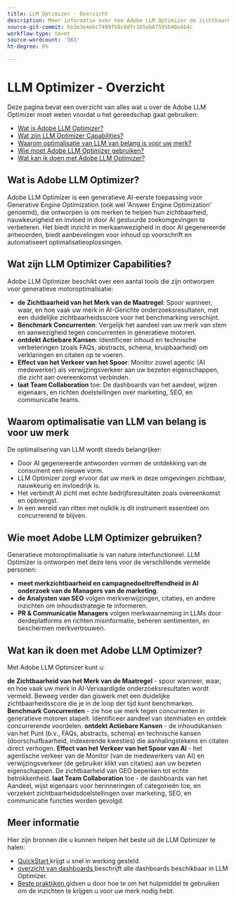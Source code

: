 ```yaml
---
title: LLM Optimizer - Overzicht
description: Meer informatie over hoe Adobe LLM Optimizer de zichtbaarheid van merken verhoogt in zoekopdrachten die door AI worden gestuurd. Houd opmerkingen, citaten en inzichten bij. Optimaliseren vandaag voor betere betrokkenheid en invloed.
source-git-commit: bb3e3e4ebc7499fb8c8dfc165eb87595b40a4b4c
workflow-type: tm+mt
source-wordcount: '563'
ht-degree: 0%

---
```



# LLM Optimizer - Overzicht

Deze pagina bevat een overzicht van alles wat u over de Adobe LLM Optimizer moet weten voordat u het gereedschap gaat gebruiken:

* [Wat is Adobe LLM Optimizer?](#what-is-adobe-llm-optimizer)
* [Wat zijn LLM Optimizer Capabilities?](#what-are-llm-optimizer-capabilities)
* [Waarom optimalisatie van LLM van belang is voor uw merk?](#why-llm-optimization-matters-for-your-brand)
* [Wie moet Adobe LLM Optimizer gebruiken?](#who-should-use-adobe-llm-optimizer)
* [Wat kan ik doen met Adobe LLM Optimizer?](#what-can-i-do-with-adobe-llm-optimizer)

## Wat is Adobe LLM Optimizer?

Adobe LLM Optimizer is een generatieve AI-eerste toepassing voor Generative Engine Optimization (ook wel &#39;Answer Engine Optimization&#39; genoemd), die ontworpen is om merken te helpen hun zichtbaarheid, nauwkeurigheid en invloed in door AI gestuurde zoekomgevingen te verbeteren. Het biedt inzicht in merkaanwezigheid in door AI gegenereerde antwoorden, biedt aanbevelingen voor inhoud op voorschrift en automatiseert optimalisatieoplossingen.

## Wat zijn LLM Optimizer Capabilities?

Adobe LLM Optimizer beschikt over een aantal tools die zijn ontworpen voor generatieve motoroptimalisatie:

* **de Zichtbaarheid van het Merk van de Maatregel**: Spoor wanneer, waar, en hoe vaak uw merk in AI-Gerichte onderzoeksresultaten, met een duidelijke zichtbaarheidsscore voor het benchmarking verschijnt.
* **Benchmark Concurrenten**: Vergelijk het aandeel van uw merk van stem en aanwezigheid tegen concurrenten in generatieve motoren.
* **ontdekt Actiebare Kansen**: Identificeer inhoud en technische verbeteringen (zoals FAQs, abstracts, schema, kruipbaarheid) om verklaringen en citaten op te voeren.
* **Effect van het Verkeer van het Spoor**: Monitor zowel agentic (AI medewerker) als verwijzingsverkeer aan uw bezeten eigenschappen, die zicht aan overeenkomst verbinden.
* **laat Team Collaboration** toe: De dashboards van het aandeel, wijzen eigenaars, en richten doelstellingen over marketing, SEO, en communicatie teams.

## Waarom optimalisatie van LLM van belang is voor uw merk

De optimalisering van LLM wordt steeds belangrijker:

* Door AI gegenereerde antwoorden vormen de ontdekking van de consument een nieuwe vorm.
* LLM Optimizer zorgt ervoor dat uw merk in deze omgevingen zichtbaar, nauwkeurig en invloedrijk is.
* Het verbindt AI zicht met echte bedrijfsresultaten zoals overeenkomst en opbrengst.
* In een wereld van ritten met nulklik is dit instrument essentieel om concurrerend te blijven.

## Wie moet Adobe LLM Optimizer gebruiken?

Generatieve motoroptimalisatie is van nature interfunctioneel. LLM Optimizer is ontworpen met deze lens voor de verschillende vermelde personen:

* **meet merkzichtbaarheid en campagnedoeltreffendheid in AI onderzoek van de Managers van de marketing**.
* **de Analysten van SEO** volgen merkverwijzingen, citaties, en andere inzichten om inhoudsstrategie te informeren.
* **PR &amp; Communicatie Managers** volgen merkwaarneming in LLMs door derdeplatforms en richten misinformatie, beheren sentimenten, en beschermen merkvertrouwen.

## Wat kan ik doen met Adobe LLM Optimizer?

Met Adobe LLM Optimizer kunt u:

**de Zichtbaarheid van het Merk van de Maatregel** - spoor wanneer, waar, en hoe vaak uw merk in AI-Vervaardigde onderzoeksresultaten wordt vermeld. Beweeg verder dan giswerk met een duidelijke zichtbaarheidsscore die je in de loop der tijd kunt benchmarken.
**Benchmark Concurrenten** - zie hoe uw merk tegen concurrenten in generatieve motoren stapelt. Identificeer aandeel van stemhiaten en ontdek concurrerende voordelen.
**ontdekt Actiebare Kansen** - de inhoudskansen van het Punt (b.v., FAQs, abstracts, schema) en technische kansen (doorschuifbaarheid, indexerende kwesties) die aanhalingstekens en citaten direct verhogen.
**Effect van het Verkeer van het Spoor van AI** - het agentische verkeer van de Monitor (van de medewerkers van AI) en verwijzingsverkeer (de gebruiker klikt van citaties) aan uw bezeten eigenschappen. De zichtbaarheid van GEO beperken tot echte betrokkenheid.
**laat Team Collaboration** toe - de dashboards van het Aandeel, wijst eigenaars voor herinneringen of categorieën toe, en verzekert zichtbaarheidsdoelstellingen over marketing, SEO, en communicatie functies worden gevolgd.


## Meer informatie

Hier zijn bronnen die u kunnen helpen het beste uit de LLM Optimizer te halen:

* [ QuickStart ](/help/overview/quick-start.md) krijgt u snel in werking gesteld.
* [ overzicht van dashboards ](/help/dashboards/dashboards-overview.md) beschrijft alle dashboards beschikbaar in LLM Optimizer.
* [ Beste praktijken ](/help/tutorials/best-practices.md) gidsen u door hoe te om het hulpmiddel te gebruiken om de inzichten te krijgen u voor uw merk nodig hebt.






